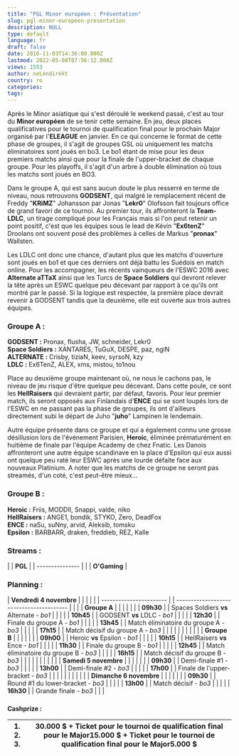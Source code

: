 ```yaml
---
title: "PGL Minor européen : Présentation"
slug: pgl-minor-europeen-presentation
description: NULL
type: default
language: fr
draft: false
date: 2016-11-03T14:36:00.000Z
lastmod: 2022-05-08T07:56:12.000Z
views: 1553
author: neLendirekt
country: ro
categories:
tags:
---
```

Après le Minor asiatique qui s'est déroulé le weekend passé, c'est au tour du **Minor européen** de se tenir cette semaine. En jeu, deux places qualificatives pour le tournoi de qualification final pour le prochain Major organisé par l'**ELEAGUE** en janvier. En ce qui concerne le format de cette phase de groupes, il s'agit de groupes GSL où uniquement les matchs éliminatoires sont joués en bo3\. Le bo1 étant de mise pour les deux premiers matchs ainsi que pour la finale de l'upper-bracket de chaque groupe. Pour les playoffs, il s'agit d'un arbre à double élimination où tous les matchs sont joués en BO3.

Dans le groupe A, qui est sans aucun doute le plus resserré en terme de niveau, nous retrouvons **GODSENT**, qui malgré le remplacement récent de Freddy "**KRiMZ**" Johansson par Jonas "**Lekr0**" Olofsson fait toujours office de grand favori de ce tournoi. Au premier tour, ils affronteront la **Team-LDLC**, un tirage compliqué pour les Français mais si l'on peut retenir un point positif, c'est que les équipes sous le lead de Kévin "**Ex6tenZ**" Droolans ont souvent posé des problèmes à celles de Markus "**pronax**" Wallsten.

Les LDLC ont donc une chance, d'autant plus que les matchs d'ouverture sont joués en bo1 et que ces derniers ont déjà battu les Suédois en match online. Pour les accompagner, les récents vainqueurs de l'ESWC 2016 avec **Alternate aTTaX** ainsi que les Turcs de **Space Soldiers** qui devront relever la tête après un ESWC quelque peu décevant par rapport à ce qu'ils ont montré par le passé. Si la logique est respectée, la première place devrait revenir à GODSENT tandis que la deuxième, elle est ouverte aux trois autres équipes.

### **Groupe A :**

**GODSENT :** Pronax, flusha, JW, schneider, Lekr0  
**Space Soldiers :** XANTARES, TuGuX, DESPE, paz, ngiN  
**ALTERNATE :** Crisby, tiziaN, keev, syrsoN, kzy  
**LDLC :** Ex6TenZ, ALEX, xms, mistou, to1nou

Place au deuxième groupe maintenant où, ne nous le cachons pas, le niveau de jeu risque d'être quelque peu décevant. Dans cette poule, ce sont les **HellRaisers** qui devraient partir, par défaut, favoris. Pour leur premier match, ils seront opposés aux Finlandais d'**ENCE** qui se sont loupés lors de l'ESWC en ne passant pas la phase de groupes, ils ont d'ailleurs directement subi le départ de Juho "**juho**" Lampinen le lendemain.

Autre équipe présente dans ce groupe et qui a également connu une grosse désillusion lors de l'événement Parisien, **Heroic**, éliminée prématurément en huitième de finale par l'équipe Academy de chez Fnatic. Les Danois affronteront une autre équipe scandinave en la place d'Epsilon qui eux aussi ont quelque peu raté leur ESWC après une lourde défaite face aux nouveaux Platinium. A noter que les matchs de ce groupe ne seront pas streamés, d'un coté, c'est peut-être mieux... 

### **Groupe B :**

**Heroic :** Friis, MODDII, Snappi, valde, niko  
**HellRaisers :** ANGE1, bondik, STYKO, Zero, DeadFox  
**ENCE :** naSu, suNny, arvid, Aleksib, tomsku  
**Epsilon :** BARBARR, draken, freddieb, REZ, Kalle

### **Streams :**

| |  **PGL**      |
| --------------- |
| |  **O'Gaming** |

### **Planning :**

| **Vendredi 4 novembre** |  |                                          |  |  |
| ----------------------- |  | ---------------------------------------- |  |  |
| **Groupe A**            |  |                                          |  |  |
| |  **09h30**            |  | Spaces Soldiers **vs** Alternate - _bo1_ |  |  |
| |  **10h45**            |  | GODSENT **vs** LDLC - _bo1_              |  |  |
| |  **12h30**            |  | Finale du groupe A - _bo1_               |  |  |
| |  **13h45**            |  | Match éliminatoire du groupe A - _bo3_   |  |  |
| |  **17h15**            |  | Match décisif du groupe A - _bo3_        |  |  |
| |                       |  |                                          |  |  |
| **Groupe B**            |  |                                          |  |  |
| |  **09h00**            |  | Heroic **vs** Epsilon - _bo1_            |  |  |
| |  **10h15**            |  | HellRaisers **vs** Ence - _bo1_          |  |  |
| |  **11h30**            |  | Finale du groupe B - _bo1_               |  |  |
| |  **12h45**            |  | Match éliminatoire du groupe B - _bo3_   |  |  |
| |  **16h15**            |  | Match décisif du groupe B - _bo3_        |  |  |
| |                       |  |                                          |  |  |
| **Samedi 5 novembre**   |  |                                          |  |  |
| |  **09h30**            |  | Demi-finale #1 - _bo3_                   |  |  |
| |  **13h00**            |  | Demi-finale #2 - _bo3_                   |  |  |
| |  **17h00**            |  | Finale de l'upper-bracket - _bo3_        |  |  |
| |                       |  |                                          |  |  |
| **Dimanche 6 novembre** |  |                                          |  |  |
| |  **09h30**            |  | Round #1 du lower-bracket - _bo3_        |  |  |
| |  **13h00**            |  | Match décisif - _bo3_                    |  |  |
| |  **16h30**            |  | Grande finale - _bo3_                    |  |  |

###   
**Cashprize :** 

| **1\. 2\. 3\.** | 30.000 $ + Ticket pour le tournoi de qualification final pour le Major15.000 $ + Ticket pour le tournoi de qualification final pour le Major5.000 $ |
| --------------- | --------------------------------------------------------------------------------------------------------------------------------------------------- |

### 
